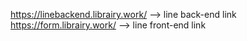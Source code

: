 https://linebackend.librairy.work/ --> line back-end link
https://form.librairy.work/ --> line front-end link